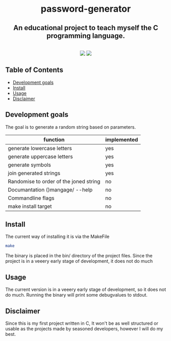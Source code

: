 <h1 align="center">
  password-generator
</h1>
<h2 align="center">
  An educational project to teach myself the C programming language.
</h2>
<p align=center>
  <br>
  <img src="https://img.shields.io/badge/os-linux-brightgreen">
  <img src="https://img.shields.io/badge/os-mac-brightgreen">
</p>


## Table of Contents

- [Development goals](#Development-goals)
- [Install](#Install)
- [Usage](#Usage)
- [Disclaimer](#Disclaimer)


## Development goals

The goal is to generate a random string based on parameters.

|               function                  | implemented |
| --------------------------------------- | ----------- |
| generate lowercase letters              |     yes     |
| generate uppercase letters              |     yes     |
| generate symbols                        |     yes     |
| join generated strings                  |     yes     |
| Randomise to order of the joned string  |      no     |
| Documantation ()mangage/ --help         |      no     |
| Commandline flags                       |      no     |
| make install target                      |      no     |


## Install
 
The current way of installing it is via the MakeFile

```sh
make
```
The binary is placed in the bin/ directory of the project files.
Since the project is in a veeery early stage of development, it does not do much 


## Usage
 
The current version is in a veeery early stage of development, so it does not do much.
Running the binary will print some debugvalues to stdout.


## Disclaimer

Since this is my first project written in C,
It won't be as well structured or usable as the projects made by seasoned developers,
however I will do my best.
